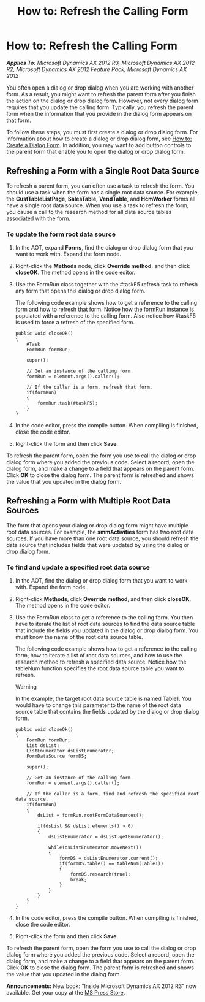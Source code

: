 ﻿---
title: 'How to: Refresh the Calling Form'
TOCTitle: 'How to: Refresh the Calling Form'
ms:assetid: c6d3b144-f563-4d06-945b-ac26c08d0e1d
ms:mtpsurl: https://msdn.microsoft.com/en-us/library/Hh812104(v=AX.60)
ms:contentKeyID: 44089903
ms.date: 05/18/2015
mtps_version: v=AX.60
---

# How to: Refresh the Calling Form 


_**Applies To:** Microsoft Dynamics AX 2012 R3, Microsoft Dynamics AX 2012 R2, Microsoft Dynamics AX 2012 Feature Pack, Microsoft Dynamics AX 2012_

You often open a dialog or drop dialog when you are working with another form. As a result, you might want to refresh the parent form after you finish the action on the dialog or drop dialog form. However, not every dialog form requires that you update the calling form. Typically, you refresh the parent form when the information that you provide in the dialog form appears on that form.

To follow these steps, you must first create a dialog or drop dialog form. For information about how to create a dialog or drop dialog form, see [How to: Create a Dialog Form](how-to-create-a-dialog-form.md). In addition, you may want to add button controls to the parent form that enable you to open the dialog or drop dialog form.

## Refreshing a Form with a Single Root Data Source

To refresh a parent form, you can often use a task to refresh the form. You should use a task when the form has a single root data source. For example, the **CustTableListPage**, **SalesTable**, **VendTable**, and **HcmWorker** forms all have a single root data source. When you use a task to refresh the form, you cause a call to the research method for all data source tables associated with the form.

### To update the form root data source

1.  In the AOT, expand **Forms**, find the dialog or drop dialog form that you want to work with. Expand the form node.

2.  Right-click the **Methods** node, click **Override method**, and then click **closeOK**. The method opens in the code editor.

3.  Use the FormRun class together with the \#taskF5 refresh task to refresh any form that opens this dialog or drop dialog form.
    
    The following code example shows how to get a reference to the calling form and how to refresh that form. Notice how the formRun instance is populated with a reference to the calling form. Also notice how \#taskF5 is used to force a refresh of the specified form.
    
        public void closeOk()
        {
            #Task
            FormRun formRun;
            
            super();
            
            // Get an instance of the calling form.
            formRun = element.args().caller();
            
            // If the caller is a form, refresh that form.
            if(formRun)
            {
                formRun.task(#taskF5);
            }
        }

4.  In the code editor, press the compile button. When compiling is finished, close the code editor.

5.  Right-click the form and then click **Save**.

To refresh the parent form, open the form you use to call the dialog or drop dialog form where you added the previous code. Select a record, open the dialog form, and make a change to a field that appears on the parent form. Click **OK** to close the dialog form. The parent form is refreshed and shows the value that you updated in the dialog form.

## Refreshing a Form with Multiple Root Data Sources

The form that opens your dialog or drop dialog form might have multiple root data sources. For example, the **smmActivities** form has two root data sources. If you have more than one root data source, you should refresh the data source that includes fields that were updated by using the dialog or drop dialog form.

### To find and update a specified root data source

1.  In the AOT, find the dialog or drop dialog form that you want to work with. Expand the form node.

2.  Right-click **Methods**, click **Override method**, and then click **closeOK**. The method opens in the code editor.

3.  Use the FormRun class to get a reference to the calling form. You then have to iterate the list of root data sources to find the data source table that include the fields you updated in the dialog or drop dialog form. You must know the name of the root data source table.
    
    The following code example shows how to get a reference to the calling form, how to iterate a list of root data sources, and how to use the research method to refresh a specified data source. Notice how the tableNum function specifies the root data source table you want to refresh.
    

    > [!WARNING]
    > <P>In the example, the target root data source table is named Table1. You would have to change this parameter to the name of the root data source table that contains the fields updated by the dialog or drop dialog form.</P>

    
        public void closeOk()
        {
            FormRun formRun;
            List dsList;
            ListEnumerator dsListEnumerator;
            FormDataSource formDS;
            
            super();
            
            // Get an instance of the calling form.
            formRun = element.args().caller();
            
            // If the caller is a form, find and refresh the specified root data source.
            if(formRun)
            {
                dsList = formRun.rootFormDataSources();
                
                if(dsList && dsList.elements() > 0)
                {
                    dsListEnumerator = dsList.getEnumerator();
                    
                    while(dsListEnumerator.moveNext())
                    {
                        formDS = dsListEnumerator.current();
                        if(formDS.table() == tableNum(Table1))
                        {
                            formDS.research(true);
                            break;
                        }
                    }
                }
            }
        }

4.  In the code editor, press the compile button. When compiling is finished, close the code editor.

5.  Right-click the form and then click **Save**.

To refresh the parent form, open the form you use to call the dialog or drop dialog form where you added the previous code. Select a record, open the dialog form, and make a change to a field that appears on the parent form. Click **OK** to close the dialog form. The parent form is refreshed and shows the value that you updated in the dialog form.

  
**Announcements:** New book: "Inside Microsoft Dynamics AX 2012 R3" now available. Get your copy at the [MS Press Store](https://www.microsoftpressstore.com/store/inside-microsoft-dynamics-ax-2012-r3-9780735685109).

